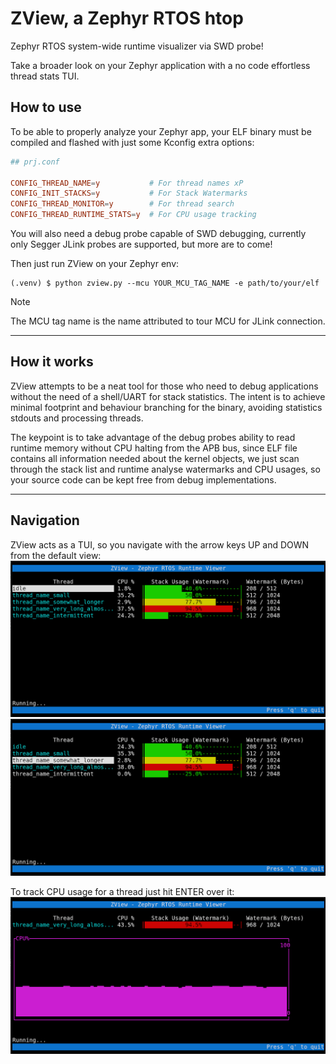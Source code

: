 # ZView, a Zephyr RTOS htop

Zephyr RTOS system-wide runtime visualizer via SWD probe!

Take a broader look on your Zephyr application with a no code effortless thread stats TUI.

## How to use

To be able to properly analyze your Zephyr app, your ELF binary must be compiled and flashed with just some Kconfig
extra options:

```conf
## prj.conf

CONFIG_THREAD_NAME=y           # For thread names xP
CONFIG_INIT_STACKS=y           # For Stack Watermarks
CONFIG_THREAD_MONITOR=y        # For thread search
CONFIG_THREAD_RUNTIME_STATS=y  # For CPU usage tracking
```

You will also need a debug probe capable of SWD debugging, currently only Segger JLink probes are supported, but more
are to come!

Then just run ZView on your Zephyr env:

```shell
(.venv) $ python zview.py --mcu YOUR_MCU_TAG_NAME -e path/to/your/elf
```

> [!NOTE] 
> The MCU tag name is the name attributed to tour MCU for JLink connection.

****
## How it works

ZView attempts to be a neat tool for those who need to debug applications without the need of a shell/UART for stack
statistics. The intent is to achieve minimal footprint and behaviour branching for the binary, avoiding statistics
stdouts and processing threads. 

The keypoint is to take advantage of the debug probes ability to read runtime memory
without CPU halting from the APB bus, since ELF file contains all information needed about the kernel objects, we just
scan through the stack list and runtime analyse watermarks and CPU usages, so your source code can be kept free from
debug implementations.

****
## Navigation

ZView acts as a TUI, so you navigate with the arrow keys UP and DOWN from the default view:
![TUI Default](./docs/assets/default_view_0.png)
![TUI Navigation](./docs/assets/default_view_1.png)

To track CPU usage for a thread just hit ENTER over it:
![Thread tracking](./docs/assets/thread_track.png)
